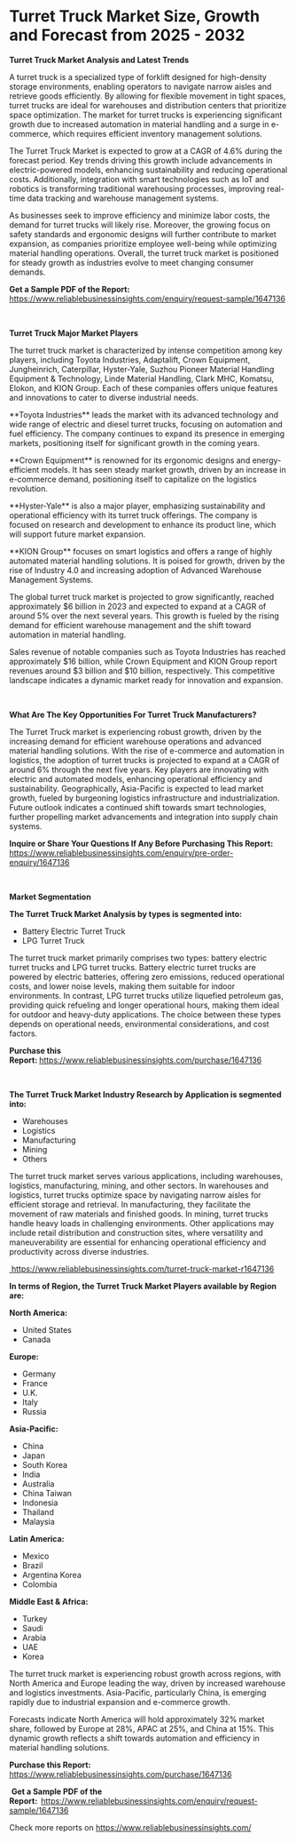 <p><h1>Turret Truck Market Size, Growth and Forecast from 2025 - 2032</h1></p><p><strong>Turret Truck Market Analysis and Latest Trends</strong></p>
<p><p>A turret truck is a specialized type of forklift designed for high-density storage environments, enabling operators to navigate narrow aisles and retrieve goods efficiently. By allowing for flexible movement in tight spaces, turret trucks are ideal for warehouses and distribution centers that prioritize space optimization. The market for turret trucks is experiencing significant growth due to increased automation in material handling and a surge in e-commerce, which requires efficient inventory management solutions.</p><p>The Turret Truck Market is expected to grow at a CAGR of 4.6% during the forecast period. Key trends driving this growth include advancements in electric-powered models, enhancing sustainability and reducing operational costs. Additionally, integration with smart technologies such as IoT and robotics is transforming traditional warehousing processes, improving real-time data tracking and warehouse management systems.</p><p>As businesses seek to improve efficiency and minimize labor costs, the demand for turret trucks will likely rise. Moreover, the growing focus on safety standards and ergonomic designs will further contribute to market expansion, as companies prioritize employee well-being while optimizing material handling operations. Overall, the turret truck market is positioned for steady growth as industries evolve to meet changing consumer demands.</p></p>
<p><strong>Get a Sample PDF of the Report:&nbsp;</strong> <a href="https://www.reliablebusinessinsights.com/enquiry/request-sample/1647136?utm_campaign=2413&utm_medium=2&utm_source=Github&utm_content=ia&utm_term=21022025&utm_id=turret-truck">https://www.reliablebusinessinsights.com/enquiry/request-sample/1647136</a></p>
<p>&nbsp;</p>
<p><strong>Turret Truck Major Market Players</strong></p>
<p><p>The turret truck market is characterized by intense competition among key players, including Toyota Industries, Adaptalift, Crown Equipment, Jungheinrich, Caterpillar, Hyster-Yale, Suzhou Pioneer Material Handling Equipment & Technology, Linde Material Handling, Clark MHC, Komatsu, Elokon, and KION Group. Each of these companies offers unique features and innovations to cater to diverse industrial needs.</p><p>**Toyota Industries** leads the market with its advanced technology and wide range of electric and diesel turret trucks, focusing on automation and fuel efficiency. The company continues to expand its presence in emerging markets, positioning itself for significant growth in the coming years.</p><p>**Crown Equipment** is renowned for its ergonomic designs and energy-efficient models. It has seen steady market growth, driven by an increase in e-commerce demand, positioning itself to capitalize on the logistics revolution.</p><p>**Hyster-Yale** is also a major player, emphasizing sustainability and operational efficiency with its turret truck offerings. The company is focused on research and development to enhance its product line, which will support future market expansion.</p><p>**KION Group** focuses on smart logistics and offers a range of highly automated material handling solutions. It is poised for growth, driven by the rise of Industry 4.0 and increasing adoption of Advanced Warehouse Management Systems.</p><p>The global turret truck market is projected to grow significantly, reached approximately $6 billion in 2023 and expected to expand at a CAGR of around 5% over the next several years. This growth is fueled by the rising demand for efficient warehouse management and the shift toward automation in material handling.</p><p>Sales revenue of notable companies such as Toyota Industries has reached approximately $16 billion, while Crown Equipment and KION Group report revenues around $3 billion and $10 billion, respectively. This competitive landscape indicates a dynamic market ready for innovation and expansion.</p></p>
<p>&nbsp;</p>
<p><strong>What Are The Key Opportunities For Turret Truck Manufacturers?</strong></p>
<p><p>The Turret Truck market is experiencing robust growth, driven by the increasing demand for efficient warehouse operations and advanced material handling solutions. With the rise of e-commerce and automation in logistics, the adoption of turret trucks is projected to expand at a CAGR of around 6% through the next five years. Key players are innovating with electric and automated models, enhancing operational efficiency and sustainability. Geographically, Asia-Pacific is expected to lead market growth, fueled by burgeoning logistics infrastructure and industrialization. Future outlook indicates a continued shift towards smart technologies, further propelling market advancements and integration into supply chain systems.</p></p>
<p><strong>Inquire or Share Your Questions If Any Before Purchasing This Report:</strong> <a href="https://www.reliablebusinessinsights.com/enquiry/pre-order-enquiry/1647136?utm_campaign=2413&utm_medium=2&utm_source=Github&utm_content=ia&utm_term=21022025&utm_id=turret-truck">https://www.reliablebusinessinsights.com/enquiry/pre-order-enquiry/1647136</a></p>
<p>&nbsp;</p>
<p><strong>Market Segmentation</strong></p>
<p><strong>The Turret Truck Market Analysis by types is segmented into:</strong></p>
<p><ul><li>Battery Electric Turret Truck</li><li>LPG Turret Truck</li></ul></p>
<p><p>The turret truck market primarily comprises two types: battery electric turret trucks and LPG turret trucks. Battery electric turret trucks are powered by electric batteries, offering zero emissions, reduced operational costs, and lower noise levels, making them suitable for indoor environments. In contrast, LPG turret trucks utilize liquefied petroleum gas, providing quick refueling and longer operational hours, making them ideal for outdoor and heavy-duty applications. The choice between these types depends on operational needs, environmental considerations, and cost factors.</p></p>
<p><strong>Purchase this Report:&nbsp;</strong><a href="https://www.reliablebusinessinsights.com/purchase/1647136?utm_campaign=2413&utm_medium=2&utm_source=Github&utm_content=ia&utm_term=21022025&utm_id=turret-truck">https://www.reliablebusinessinsights.com/purchase/1647136</a></p>
<p>&nbsp;</p>
<p><strong>The Turret Truck Market Industry Research by Application is segmented into:</strong></p>
<p><ul><li>Warehouses</li><li>Logistics</li><li>Manufacturing</li><li>Mining</li><li>Others</li></ul></p>
<p><p>The turret truck market serves various applications, including warehouses, logistics, manufacturing, mining, and other sectors. In warehouses and logistics, turret trucks optimize space by navigating narrow aisles for efficient storage and retrieval. In manufacturing, they facilitate the movement of raw materials and finished goods. In mining, turret trucks handle heavy loads in challenging environments. Other applications may include retail distribution and construction sites, where versatility and maneuverability are essential for enhancing operational efficiency and productivity across diverse industries.</p></p>
<p><a href="https://www.reliablebusinessinsights.com/turret-truck-market-r1647136?utm_campaign=2413&utm_medium=2&utm_source=Github&utm_content=ia&utm_term=21022025&utm_id=turret-truck">&nbsp;https://www.reliablebusinessinsights.com/turret-truck-market-r1647136</a></p>
<p><strong>In terms of Region, the Turret Truck Market Players available by Region are:</strong></p>
<p>
    <p> <strong> North America: </strong>
        <ul>
            <li>United States</li>
            <li>Canada</li>
        </ul>
        </p> 
    <p> <strong> Europe: </strong>
        <ul>
            <li>Germany</li>
            <li>France</li>
            <li>U.K.</li>
            <li>Italy</li>
            <li>Russia</li>
        </ul>
        </p> 
    <p> <strong> Asia-Pacific: </strong>
        <ul>
            <li>China</li>
            <li>Japan</li>
            <li>South Korea</li>
            <li>India</li>
            <li>Australia</li>
            <li>China Taiwan</li>
            <li>Indonesia</li>
            <li>Thailand</li>
            <li>Malaysia</li>
        </ul>
        </p> 
    <p> <strong> Latin America: </strong>
        <ul>
            <li>Mexico</li>
            <li>Brazil</li>
            <li>Argentina Korea</li>
            <li>Colombia</li>
        </ul>
        </p> 
    <p> <strong> Middle East & Africa: </strong>
        <ul>
            <li>Turkey</li>
            <li>Saudi</li>
            <li>Arabia</li>
            <li>UAE</li>
            <li>Korea</li>
        </ul>
    </p>
    </p>
<p><p>The turret truck market is experiencing robust growth across regions, with North America and Europe leading the way, driven by increased warehouse and logistics investments. Asia-Pacific, particularly China, is emerging rapidly due to industrial expansion and e-commerce growth. </p><p>Forecasts indicate North America will hold approximately 32% market share, followed by Europe at 28%, APAC at 25%, and China at 15%. This dynamic growth reflects a shift towards automation and efficiency in material handling solutions.</p></p>
<p><strong>Purchase this Report: </strong><a href="https://www.reliablebusinessinsights.com/purchase/1647136?utm_campaign=2413&utm_medium=2&utm_source=Github&utm_content=ia&utm_term=21022025&utm_id=turret-truck">https://www.reliablebusinessinsights.com/purchase/1647136</a></p>
<p>&nbsp;<strong>Get a Sample PDF of the Report:&nbsp;&nbsp;</strong><a href="https://www.reliablebusinessinsights.com/enquiry/request-sample/1647136?utm_campaign=2413&utm_medium=2&utm_source=Github&utm_content=ia&utm_term=21022025&utm_id=turret-truck">https://www.reliablebusinessinsights.com/enquiry/request-sample/1647136</a></p>
<p><strong></strong></p>
<p>Check more reports on <a href="https://www.reliablebusinessinsights.com/?utm_campaign=2413&utm_medium=2&utm_source=Github&utm_content=ia&utm_term=21022025&utm_id=turret-truck">https://www.reliablebusinessinsights.com/</a></p>